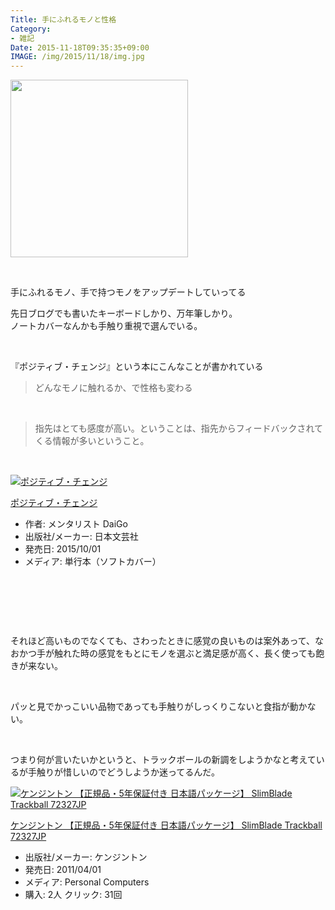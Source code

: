 ```yaml
---
Title: 手にふれるモノと性格
Category:
- 雑記
Date: 2015-11-18T09:35:35+09:00
IMAGE: /img/2015/11/18/img.jpg
---
```


<p><img class="magnifiable" src="/img/2015/11/18/img.jpg" alt="" width="284" /></p>
<p> </p>
<p>手にふれるモノ、手で持つモノをアップデートしていってる</p>
<p>先日ブログでも書いたキーボードしかり、万年筆しかり。<br />ノートカバーなんかも手触り重視で選んでいる。</p>
<p> </p>
<p>『ポジティブ・チェンジ』という本にこんなことが書かれている</p>
<blockquote>
<p>どんなモノに触れるか、で性格も変わる</p>
</blockquote>
<p> </p>
<blockquote>
<p>指先はとても感度が高い。ということは、指先からフィードバックされてくる情報が多いということ。</p>
</blockquote>
<p> </p>
<div class="freezed">
<div class="external-link-detail"><a href="https://www.amazon.co.jp/exec/obidos/ASIN/4537261277/ab1025-22/"><img class="external-link-detail-image" title="ポジティブ・チェンジ" src="https://ecx.images-amazon.com/images/I/51r9UvrWu6L._SL160_.jpg" alt="ポジティブ・チェンジ" /></a>
<div class="external-link-detail-info">
<p class="external-link-detail-title"><a href="https://www.amazon.co.jp/exec/obidos/ASIN/4537261277/ab1025-22/">ポジティブ・チェンジ</a></p>
<ul>
<li><span class="external-link-detail-label">作者:</span> メンタリスト DaiGo</li>
<li><span class="external-link-detail-label">出版社/メーカー:</span> 日本文芸社</li>
<li><span class="external-link-detail-label">発売日:</span> 2015/10/01</li>
<li><span class="external-link-detail-label">メディア:</span> 単行本（ソフトカバー）</li>

</ul>
</div>
<div class="external-link-detail-foot"> </div>
</div>
</div>
<p> </p>
<p> </p>
<p>それほど高いものでなくても、さわったときに感覚の良いものは案外あって、なおかつ手が触れた時の感覚をもとにモノを選ぶと満足感が高く、長く使っても飽きが来ない。</p>
<p> </p>
<p>パッと見でかっこいい品物であっても手触りがしっくりこないと食指が動かない。</p>
<p> </p>
<p>つまり何が言いたいかというと、トラックボールの新調をしようかなと考えているが手触りが惜しいのでどうしようか迷ってるんだ。</p>
<div class="freezed">
<div class="external-link-detail"><a href="https://www.amazon.co.jp/exec/obidos/ASIN/B004QJYBAG/ab1025-22/"><img class="external-link-detail-image" title="ケンジントン 【正規品・5年保証付き 日本語パッケージ】 SlimBlade Trackball 72327JP" src="https://ecx.images-amazon.com/images/I/417cjCS-BML._SL160_.jpg" alt="ケンジントン 【正規品・5年保証付き 日本語パッケージ】 SlimBlade Trackball 72327JP" /></a>
<div class="external-link-detail-info">
<p class="external-link-detail-title"><a href="https://www.amazon.co.jp/exec/obidos/ASIN/B004QJYBAG/ab1025-22/">ケンジントン 【正規品・5年保証付き 日本語パッケージ】 SlimBlade Trackball 72327JP</a></p>
<ul>
<li><span class="external-link-detail-label">出版社/メーカー:</span> ケンジントン</li>
<li><span class="external-link-detail-label">発売日:</span> 2011/04/01</li>
<li><span class="external-link-detail-label">メディア:</span> Personal Computers</li>
<li><span class="external-link-detail-label">購入</span>: 2人 <span class="external-link-detail-label">クリック</span>: 31回</li>

</ul>
</div>
<div class="external-link-detail-foot"> </div>
</div>
</div>
<p> </p>
